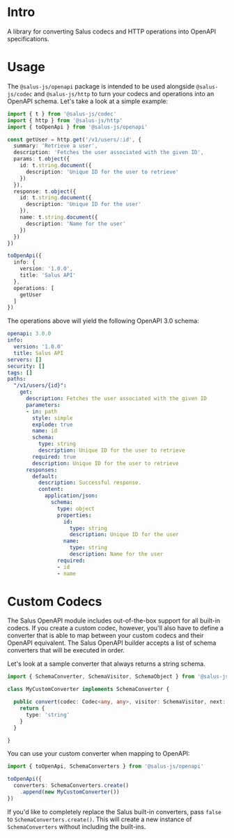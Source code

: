 # Intro

A library for converting Salus codecs and HTTP operations into OpenAPI specifications.

# Usage

The `@salus-js/openapi` package is intended to be used alongside `@salus-js/codec` and `@salus-js/http` to turn your codecs and operations into an OpenAPI schema. Let's take a look at a simple example:

```typescript
import { t } from '@salus-js/codec'
import { http } from '@salus-js/http'
import { toOpenApi } from '@salus-js/openapi'

const getUser = http.get('/v1/users/:id', {
  summary: 'Retrieve a user',
  description: 'Fetches the user associated with the given ID',
  params: t.object({
    id: t.string.document({
      description: 'Unique ID for the user to retrieve'
    })
  }),
  response: t.object({
    id: t.string.document({
      description: 'Unique ID for the user'
    }),
    name: t.string.document({
      description: 'Name for the user'
    })
  })
})

toOpenApi({
  info: {
    version: '1.0.0',
    title: 'Salus API'
  },
  operations: [
    getUser
  ]
})
```

The operations above will yield the following OpenAPI 3.0 schema:

```yaml
openapi: 3.0.0
info:
  version: '1.0.0'
  title: Salus API
servers: []
security: []
tags: []
paths:
  "/v1/users/{id}":
    get:
      description: Fetches the user associated with the given ID
      parameters:
      - in: path
        style: simple
        explode: true
        name: id
        schema:
          type: string
          description: Unique ID for the user to retrieve
        required: true
        description: Unique ID for the user to retrieve
      responses:
        default:
          description: Successful response.
          content:
            application/json:
              schema:
                type: object
                properties:
                  id:
                    type: string
                    description: Unique ID for the user
                  name:
                    type: string
                    description: Name for the user
                required:
                - id
                - name
```

# Custom Codecs

The Salus OpenAPI module includes out-of-the-box support for all built-in codecs. If you create a custom codec, however, you'll also have to define a converter that is able to map between your custom codecs and their OpenAPI equivalent. The Salus OpenAPI builder accepts a list of schema converters that will be executed in order.

Let's look at a sample converter that always returns a string schema.

```typescript
import { SchemaConverter, SchemaVisitor, SchemaObject } from '@salus-js/openapi'

class MyCustomConverter implements SchemaConverter {

  public convert(codec: Codec<any, any>, visitor: SchemaVisitor, next: () => SchemaObject): SchemaObject {
    return {
      type: 'string'
    }
  }

}
```

You can use your custom converter when mapping to OpenAPI:

```typescript
import { toOpenApi, SchemaConverters } from '@salus-js/openapi'

toOpenApi({
  converters: SchemaConverters.create()
    .append(new MyCustomConverter())
})
```

If you'd like to completely replace the Salus built-in converters, pass `false` to `SchemaConverters.create()`. This will create a new instance of `SchemaConverters` without including the built-ins.
